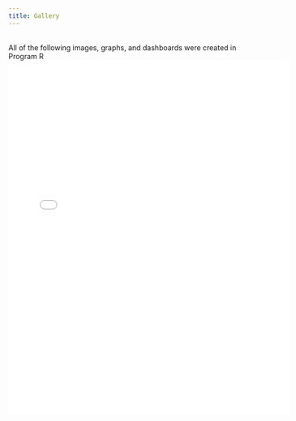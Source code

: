 ```yaml
---
title: Gallery
---
```


<br/>
All of the following images, graphs, and dashboards were created in Program R

<br/>

<iframe src="./assets/images/slider.html" height="700px" width="110%" style="border:none;"></iframe>

<br/>





